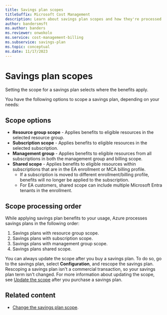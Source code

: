 ```yaml
---
title: Savings plan scopes
titleSuffix: Microsoft Cost Management
description: Learn about savings plan scopes and how they're processed.
author: bandersmsft
ms.author: banders
ms.reviewer: onwokolo
ms.service: cost-management-billing
ms.subservice: savings-plan
ms.topic: conceptual
ms.date: 11/17/2023
---
```


# Savings plan scopes

Setting the scope for a savings plan selects where the benefits apply.

You have the following options to scope a savings plan, depending on your needs:

## Scope options

- **Resource group scope** - Applies benefits to eligible resources in the selected resource group.
- **Subscription scope** - Applies benefits to eligible resources in the selected subscription.
- **Management group** - Applies benefits to eligible resources from all subscriptions in both the management group and billing scope.
- **Shared scope** - Applies benefits to eligible resources within subscriptions that are in the EA enrollment or MCA billing profile.
  - If a subscription is moved to different enrollment/billing profile, benefits will no longer be applied to the subscription.
  - For EA customers, shared scope can include multiple Microsoft Entra tenants in the enrollment.



## Scope processing order
While applying savings plan benefits to your usage, Azure processes savings plans in the following order:
1. Savings plans with resource group scope.
2. Savings plans with subscription scope.
3. Savings plans with management group scope.
4. Savings plans shared scope.

You can always update the scope after you buy a savings plan. To do so, go to the savings plan, select **Configuration**, and rescope the savings plan. Rescoping a savings plan isn't a commercial transaction, so your savings plan term isn't changed. For more information about updating the scope, see [Update the scope](manage-savings-plan.md#change-the-savings-plan-scope) after you purchase a savings plan.

## Related content

- [Change the savings plan scope](manage-savings-plan.md#change-the-savings-plan-scope).
